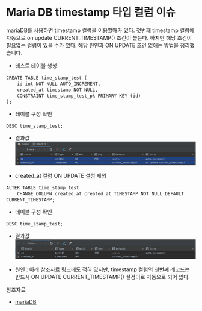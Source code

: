 # Maria DB timestamp 타입 컬럼 이슈

mariaDB를 사용하면 timestamp 컬럼을 이용할때가 있다.
첫번째 timestamp 컬럼에 자동으로 on update CURRENT_TIMESTAMP() 조건이 붙는다.
하지만 해당 조건이 필요없는 컬럼이 있을 수가 있다.
해당 원인과 ON UPDATE 조건 없애는 방법을 정리했습니다.
 
 - 테스트 테이블 생성
```mariadb
CREATE TABLE time_stamp_test (
    id int NOT NULL AUTO_INCREMENT,
    created_at timestamp NOT NULL,
    CONSTRAINT time_stamp_test_pk PRIMARY KEY (id)
);
```

 - 테이블 구성 확인
```mariadb
DESC time_stamp_test;
```

 - 결과값
![결과값](img/mariaDB_timestamp_1.png)

 - created_at 컬럼 ON UPDATE 설정 제외
```mariadb
ALTER TABLE time_stamp_test
    CHANGE COLUMN created_at created_at TIMESTAMP NOT NULL DEFAULT CURRENT_TIMESTAMP;
```

 - 테이블 구성 확인
```mariadb
DESC time_stamp_test;
```

 - 결과값
![결과값](img/mariaDB_timestamp_2.png)

 - 원인 : 아래 참조자료 링크에도 적혀 있지만, 
 timestamp 컬럼의 첫번째 레코드는 반드시 ON UPDATE CURRENT_TIMESTAMP() 설정이로 자동으로 되어 있다.
 
참조자료
- [mariaDB](https://mariadb.com/kb/en/timestamp/) 
